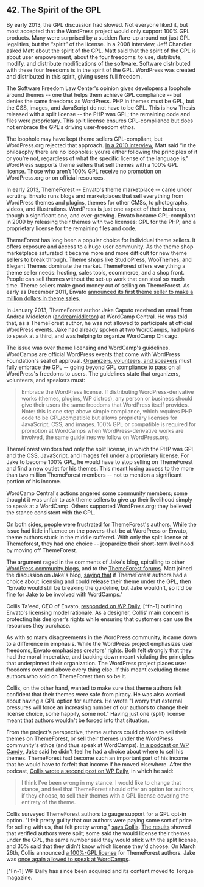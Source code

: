 ## 42. The Spirit of the GPL

By early 2013, the GPL discussion had slowed. Not everyone liked it, but most accepted that the WordPress project would only support 100% GPL products. Many were surprised by a sudden flare-up around not just GPL legalities, but the “spirit” of the license. In a 2008 interview, Jeff Chandler asked Matt about the spirit of the GPL. Matt said that the spirit of the GPL is about user empowerment, about the four freedoms: to use, distribute, modify, and distribute modifications of the software. Software distributed with these four freedoms is in the spirit of the GPL. WordPress was created and distributed in this spirit, giving users full freedom. 

The Software Freedom Law Center's opinion gives developers a loophole around themes -- one that helps them achieve GPL compliance -- but denies the same freedoms as WordPress. PHP in themes must be GPL, but the CSS, images, and JavaScript do not have to be GPL. This is how Thesis released with a split license -- the PHP was GPL; the remaining code and files were proprietary. This split license ensures GPL-compliance but does not embrace the GPL's driving user-freedom ethos.

The loophole may have kept theme sellers GPL-compliant, but WordPress.org rejected that approach. [In a 2010 interview](http://wordpress.tv/2010/03/09/mullenweg-little-wordpress-interview/), Matt said “in the philosophy there are no loopholes: you’re either following the principles of it or you’re not, regardless of what the specific license of the language is." WordPress supports theme sellers that sell themes with a 100% GPL license. Those who aren’t 100% GPL receive no promotion on WordPress.org or on official resources. 

In early 2013, ThemeForest -- Envato's theme marketplace -- came under scrutiny. Envato runs blogs and marketplaces that sell everything from WordPress themes and plugins, themes for other CMSs, to photographs, videos, and illustrations. WordPress is just one aspect of their business, though a significant one, and ever-growing. Envato  became GPL-compliant in 2009 by releasing their themes with two licenses: GPL for the PHP, and a proprietary license for the remaining files and code.

ThemeForest has long been a popular choice for individual theme sellers. It offers exposure and access to a huge user community. As the theme shop marketplace saturated it became more and more difficult for new theme sellers to break through. Theme shops like StudioPress, WooThemes, and Elegant Themes dominate the market. ThemeForest offers everything a theme seller needs: hosting, sales tools, ecommerce, and a shop front. People can sell themes without the set-up work that can steal so much time. Theme sellers make good money out of selling on ThemeForest. As early as December 2011, Envato [announced its first theme seller to make a million dollars in theme sales](http://notes.envato.com/milestones/kriesi-first-to-1000000-on-the-marketplaces/).

In January 2013, ThemeForest author Jake Caputo received an email from Andrea Middleton ([andreamiddleton](https://profiles.wordpress.org/andreamiddleton/)) at WordCamp Central. He was told that, as a ThemeForest author, he was not allowed to participate at official WordPress events. Jake had already spoken at two WordCamps, had plans to speak at a third, and was helping to organize WordCamp Chicago.

The issue was over theme licensing and WordCamp's guidelines. WordCamps are official WordPress events that come with WordPress Foundation's seal of approval. [Organizers, volunteers, and  speakers](http://plan.wordcamp.org/become-an-organizer/representing-wordpress/) must fully embrace the GPL -- going beyond GPL compliance to pass on all WordPress's freedoms to users. The guidelines state that organizers, volunteers, and speakers must:

> Embrace the WordPress license. If distributing WordPress-derivative works (themes, plugins, WP distros), any person or business should give their users the same freedoms that WordPress itself provides. Note: this is one step above simple compliance, which requires PHP code to be GPL/compatible but allows proprietary licenses for JavaScript, CSS, and images. 100% GPL or compatible is required for promotion at WordCamps when WordPress-derivative works are involved, the same guidelines we follow on WordPress.org.

ThemeForest vendors had only the split license, in which the PHP was GPL and the CSS, JavaScript, and images fell under a proprietary license. For Jake to become 100% GPL, he would have to stop selling on ThemeForest and find a new outlet for his themes. This meant losing access to the more than two million ThemeForest members -- not to mention a significant portion of his income.

WordCamp Central's actions angered some community members; some thought it was unfair to ask theme sellers to give up their livelihood simply to speak at a WordCamp. Others supported WordPress.org; they believed the stance consistent with the GPL. 

On both sides, people were frustrated for ThemeForest's authors. While the issue had little influence on the powers-that-be at WordPress or Envato, theme authors stuck in the middle suffered. With only the split license at Themeforest, they had one choice -- jeopardize their short-term livelihood by moving off ThemeForest.

The argument raged in the comments of Jake's blog, spiralling to other [WordPress community blogs](http://www.poststat.us/what-now-for-commercial-theme-authors/), and to the [ThemeForest forums](http://themeforest.net/forums/thread/wordpressorg-bans-themeforest-members-from-participating-in-official-wordcamp-gatherings/85648?page=2). Matt joined the discussion on Jake's blog, [saying that](http://www.designcrumbs.com/automatically-blackballed#comment-430) if ThemeForest authors had a choice about licensing and could release their theme under the GPL, then "Envato would still be breaking the guideline, but Jake wouldn't, so it'd be fine for Jake to be involved with WordCamps."

Collis Ta'eed, CEO of Envato, [responded on WP Daily](http://torquemag.io/themeforest-wordcamps/), [^fn-1] outlining Envato's licensing model rationale. As a designer, Collis' main concern is protecting his designer's rights while ensuring that customers can use the resources they purchase.

As with so many disagreements in the WordPress community, it came down to a difference in emphasis. While the WordPress project emphasizes user freedoms, Envato emphasizes creators' rights. Both felt strongly that they had the moral imperative, and backing down meant violating the principles that underpinned their organization. The WordPress project places user freedoms over and above every thing else. If this meant excluding theme authors who sold on ThemeForest then so be it. 

Collis, on the other hand, wanted to make sure that theme authors felt confident that their themes were safe from piracy. He was also worried about having a GPL option for authors. He wrote "I worry that external pressures will force an increasing number of our authors to change their license choice, some happily, some not." Having just one (split) license meant that authors wouldn't be forced into that situation. 

From the project’s perspective, theme authors could choose to sell their themes on ThemeForest, or sell their themes under the WordPress community's ethos (and thus speak at WordCamps). [In a podcast on WP Candy](http://wpcandy.com/podcasts/035-with-special-guest-jake-caputo/), Jake said he didn't feel he had a choice about where to sell his themes. ThemeForest had become such an important part of his income that he would have to forfeit that income if he moved elsewhere. After the podcast, [Collis wrote a second post on WP Daily](http://torquemag.io/theme-clarity/), in which he said:

> I think I've been wrong in my stance. I would like to change that stance, and feel that ThemeForest should offer an option for authors, if they choose, to sell their themes with a GPL license covering the entirety of the theme. 

Collis surveyed ThemeForest authors to gauge support for a GPL opt-in option. "I felt pretty guilty that our authors were paying some sort of price for selling with us, that felt pretty wrong," [says Collis](http://archive.wordpress.org/interviews/2014_04_11_Taeed.html#L86). [The results](http://notes.envato.com/news/survey-results-about-gpl-opt-in-choice/) showed that verified authors were split; some said the would license their themes under the GPL, the same number said they would stick with the split license, and 35% said that they didn't know which license they'd choose. On March 26th, Collis announced [a 100%-GPL license](http://notes.envato.com/general/100-gpl-option-now-available-plus-woothemes-arrives/) for ThemeForest authors. Jake was [once again allowed to speak at WordCamps](http://www.designcrumbs.com/un-blackballed). 



[^Fn-1] WP Daily has since been acquired and its content moved to Torque magazine.

